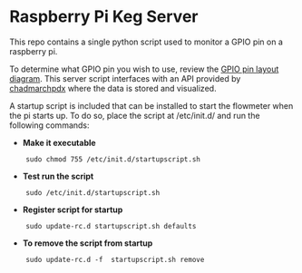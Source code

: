 # Raspberry Pi Keg Server

This repo contains a single python script used to monitor a GPIO pin on a raspberry pi.

To determine what GPIO pin you wish to use, review the [GPIO pin layout diagram](https://www.raspberrypi.org/documentation/usage/gpio-plus-and-raspi2/).
This server script interfaces with an API provided by [chadmarchpdx](https://github.com/marchchad/chadmarchpdx) where the data is stored and visualized.


A startup script is included that can be installed to start the flowmeter when the pi starts up.
To do so, place the script at /etc/init.d/ and run the following commands:


* **Make it executable**
```
    sudo chmod 755 /etc/init.d/startupscript.sh
```
* **Test run the script**
```
    sudo /etc/init.d/startupscript.sh
```
* **Register script for startup**
```
    sudo update-rc.d startupscript.sh defaults
```
* **To remove the script from startup**
```
    sudo update-rc.d -f  startupscript.sh remove
```
